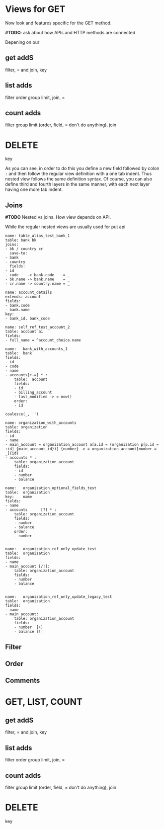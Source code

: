 # Views for GET 

Now look and features specific for the GET method. 

**#TODO**: ask about how APIs and HTTP methods are connected

Depening on our 
## get addS

filter, = and join, key

## list adds

filter order group limit, join, =

## count adds

filter group limit (order, field, = don't do anything), join




# DELETE
key


As you can see, in order to do this you  define a new field followed by colon `:` and then follow the regular view
definition with a one tab indent. Thus nested view follows the same definition syntax. Of course, you can also
define third and fourth layers in the same manner, with each next layer having one more tab indent.

## Joins
**#TODO** Nested vs joins. How view depends on API.

While the regular nested views are usually used for put api

```
name: table_alias_test_bank_1
table: bank bk
joins:
- bk / country cr
  save-to:
- bank
- country
  fields:
- id
- code    -> bank.code    = _
- bk.name -> bank.name    = _
- cr.name -> country.name = _
```


```
name: account_details
extends: account
fields:
- bank.code
- bank.name
key:
- bank_id, bank_code
```

```
name: self_ref_test_account_2
table: account a1
fields:
- full_name = ^account_choice.name
```

```
name:   bank_with_accounts_1
table:  bank
fields:
- id
- code
- name
- accounts[+-=] * :
    table:  account
    fields:
    - id
    - billing_account
    - last_modified -> = now()
    order:
    - id
```


```
coalesce(_, '')
```

```
name: organization_with_accounts
table: organization
fields:
- id
- name
- main_account = organization_account a[a.id = (organization p[p.id = :id] {main_account_id})] {number} -> = organization_account[number = _]{id}
- accounts * :
    table: organization_account
    fields:
    - id
    - number
    - balance
```

```
name:   organization_optional_fields_test
table:  organization
key:    name
fields:
- name
- accounts      [?] * :
    table: organization_account
    fields:
    - number
    - balance
    order:
    - number


name:   organization_ref_only_update_test
table:  organization
fields:
- name
- main_account [/!]:
    table: organization_account
    fields:
    - number
    - balance


name:   organization_ref_only_update_legacy_test
table:  organization
fields:
- name
- main_account:
    table: organization_account
    fields:
    - number  [+]
    - balance [!]

```
## Filter

## Order

## Comments

# GET, LIST, COUNT
## get addS

filter, = and join, key

## list adds

filter order group limit, join, =

## count adds

filter group limit (order, field, = don't do anything), join




# DELETE
key
